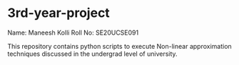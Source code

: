 # 3rd-year-project
Name: Maneesh Kolli
Roll No: SE20UCSE091


This repository contains python scripts to execute Non-linear approximation techniques discussed in the undergrad level of university.
